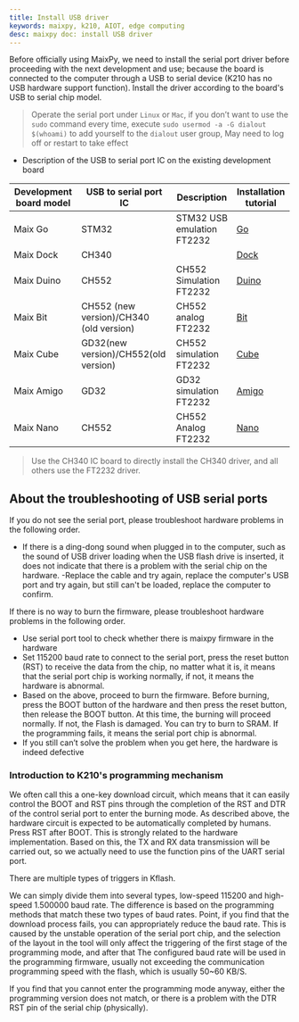```yaml
---
title: Install USB driver
keywords: maixpy, k210, AIOT, edge computing
desc: maixpy ​​doc: install USB driver
---
```



Before officially using MaixPy, we need to install the serial port driver before proceeding with the next development and use; because the board is connected to the computer through a USB to serial device (K210 has no USB hardware support function).
Install the driver according to the board's USB to serial chip model.

> Operate the serial port under `Linux` or `Mac`, if you don’t want to use the `sudo` command every time, execute `sudo usermod -a -G dialout $(whoami)` to add yourself to the `dialout` user group, May need to log off or restart to take effect


- Description of the USB to serial port IC on the existing development board

| Development board model | USB to serial port IC | Description |Installation tutorial|
| --- | --- | --- | --- |
| Maix Go | STM32 | STM32 USB emulation FT2232 |[Go](install_driver/go.md)|
| Maix Dock | CH340 | |[Dock](install_driver/dock.md)|
| Maix Duino | CH552 | CH552 Simulation FT2232 |[Duino](install_driver/duino.md)|
| Maix Bit | CH552 (new version)/CH340 (old version) | CH552 analog FT2232 |[Bit](install_driver/bit.md)|
| Maix Cube | GD32(new version)/CH552(old version) | CH552 simulation FT2232 |[Cube](install_driver/cube.md)|
| Maix Amigo | GD32 | GD32 simulation FT2232 |[Amigo](install_driver/amigo.md)|
| Maix Nano | CH552 | CH552 Analog FT2232 |[Nano](install_driver/nano.md)|

> Use the CH340 IC board to directly install the CH340 driver, and all others use the FT2232 driver.

## About the troubleshooting of USB serial ports

If you do not see the serial port, please troubleshoot hardware problems in the following order.

- If there is a ding-dong sound when plugged in to the computer, such as the sound of USB driver loading when the USB flash drive is inserted, it does not indicate that there is a problem with the serial chip on the hardware.
-Replace the cable and try again, replace the computer's USB port and try again, but still can't be loaded, replace the computer to confirm.

If there is no way to burn the firmware, please troubleshoot hardware problems in the following order.

- Use serial port tool to check whether there is maixpy ​​firmware in the hardware
- Set 115200 baud rate to connect to the serial port, press the reset button (RST) to receive the data from the chip, no matter what it is, it means that the serial port chip is working normally, if not, it means the hardware is abnormal.
- Based on the above, proceed to burn the firmware. Before burning, press the BOOT button of the hardware and then press the reset button, then release the BOOT button. At this time, the burning will proceed normally. If not, the Flash is damaged. You can try to burn to SRAM. If the programming fails, it means the serial port chip is abnormal.
- If you still can’t solve the problem when you get here, the hardware is indeed defective

### Introduction to K210's programming mechanism

We often call this a one-key download circuit, which means that it can easily control the BOOT and RST pins through the completion of the RST and DTR of the control serial port to enter the burning mode. As described above, the hardware circuit is expected to be automatically completed by humans. Press RST after BOOT. This is strongly related to the hardware implementation. Based on this, the TX and RX data transmission will be carried out, so we actually need to use the function pins of the UART serial port.

There are multiple types of triggers in Kflash.

We can simply divide them into several types, low-speed 115200 and high-speed 1.500000 baud rate. The difference is based on the programming methods that match these two types of baud rates. Point, if you find that the download process fails, you can appropriately reduce the baud rate. This is caused by the unstable operation of the serial port chip, and the selection of the layout in the tool will only affect the triggering of the first stage of the programming mode, and after that The configured baud rate will be used in the programming firmware, usually not exceeding the communication programming speed with the flash, which is usually 50~60 KB/S.

If you find that you cannot enter the programming mode anyway, either the programming version does not match, or there is a problem with the DTR RST pin of the serial chip (physically).

